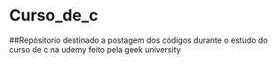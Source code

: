 # Curso_de_c
##Repósitorio destinado a postagem dos códigos durante o estudo do curso de c na udemy feito pela geek  university 
